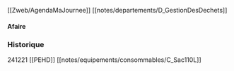 [[Zweb/AgendaMaJournee]] [[notes/departements/D_GestionDesDechets]]

#### Afaire

### Historique
241221 [[PEHD]] [[notes/equipements/consommables/C_Sac110L]]

